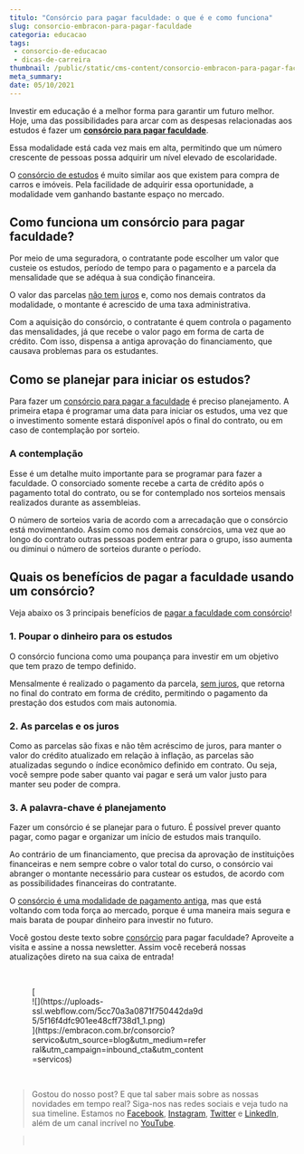 ```yaml
---
titulo: "Consórcio para pagar faculdade: o que é e como funciona"
slug: consorcio-embracon-para-pagar-faculdade
categoria: educacao
tags:
 - consorcio-de-educacao
 - dicas-de-carreira
thumbnail: /public/static/cms-content/consorcio-embracon-para-pagar-faculdade.jpg
meta_summary: 
date: 05/10/2021
---
```

Investir em educação é a melhor forma para garantir um futuro melhor. Hoje, uma das possibilidades para arcar com as despesas relacionadas aos estudos é fazer um [**consórcio para pagar faculdade**](https://www.embracon.com.br/consorcio-servicos).

Essa modalidade está cada vez mais em alta, permitindo que um número crescente de pessoas possa adquirir um nível elevado de escolaridade.

O [consórcio de estudos](https://www.embracon.com.br/blog/como-funciona-o-consorcio-embracon-para-pagar-faculdade) é muito similar aos que existem para compra de carros e imóveis. Pela facilidade de adquirir essa oportunidade, a modalidade vem ganhando bastante espaço no mercado.

Como funciona um consórcio para pagar faculdade?
------------------------------------------------

Por meio de uma seguradora, o contratante pode escolher um valor que custeie os estudos, período de tempo para o pagamento e a parcela da mensalidade que se adéqua à sua condição financeira.

O valor das parcelas [não tem juros](https://www.embracon.com.br/blog/consorcio-nao-tem-juros-entenda) e, como nos demais contratos da modalidade, o montante é acrescido de uma taxa administrativa.

Com a aquisição do consórcio, o contratante é quem controla o pagamento das mensalidades, já que recebe o valor pago em forma de carta de crédito. Com isso, dispensa a antiga aprovação do financiamento, que causava problemas para os estudantes.

Como se planejar para iniciar os estudos?
-----------------------------------------

Para fazer um [consórcio para pagar a faculdade](https://www.embracon.com.br/consorcio-servicos) é preciso planejamento. A primeira etapa é programar uma data para iniciar os estudos, uma vez que o investimento somente estará disponível após o final do contrato, ou em caso de contemplação por sorteio.

### A contemplação

Esse é um detalhe muito importante para se programar para fazer a faculdade. O consorciado somente recebe a carta de crédito após o pagamento total do contrato, ou se for contemplado nos sorteios mensais realizados durante as assembleias.

O número de sorteios varia de acordo com a arrecadação que o consórcio está movimentando. Assim como nos demais consórcios, uma vez que ao longo do contrato outras pessoas podem entrar para o grupo, isso aumenta ou diminui o número de sorteios durante o período.

Quais os benefícios de pagar a faculdade usando um consórcio?
-------------------------------------------------------------

Veja abaixo os 3 principais benefícios de [pagar a faculdade com consórcio](https://www.embracon.com.br/consorcio-servicos)!

### 1. Poupar o dinheiro para os estudos

O consórcio funciona como uma poupança para investir em um objetivo que tem prazo de tempo definido.

Mensalmente é realizado o pagamento da parcela, [sem juros](https://www.embracon.com.br/blog/consorcio-nao-tem-juros-entenda), que retorna no final do contrato em forma de crédito, permitindo o pagamento da prestação dos estudos com mais autonomia.

### 2. As parcelas e os juros

Como as parcelas são fixas e não têm acréscimo de juros, para manter o valor do crédito atualizado em relação à inflação, as parcelas são atualizadas segundo o índice econômico definido em contrato. Ou seja, você sempre pode saber quanto vai pagar e será um valor justo para manter seu poder de compra.

### 3. A palavra-chave é planejamento

Fazer um consórcio é se planejar para o futuro. É possível prever quanto pagar, como pagar e organizar um início de estudos mais tranquilo.

Ao contrário de um financiamento, que precisa da aprovação de instituições financeiras e nem sempre cobre o valor total do curso, o consórcio vai abranger o montante necessário para custear os estudos, de acordo com as possibilidades financeiras do contratante.

O [consórcio é uma modalidade de pagamento antiga](https://www.embracon.com.br/conhecaoconsorcio/o-que-e-consorcio), mas que está voltando com toda força ao mercado, porque é uma maneira mais segura e mais barata de poupar dinheiro para investir no futuro.

Você gostou deste texto sobre [consórcio](https://www.embracon.com.br/consorcio-servicos) para pagar faculdade? Aproveite a visita e assine a nossa newsletter. Assim você receberá nossas atualizações direto na sua caixa de entrada!

‍

<figure class="w-richtext-figure-type-image w-richtext-align-center" style="max-width:310px">[<div>![](https://uploads-ssl.webflow.com/5cc70a3a0871f750442da9d5/5f16f4dfc901ee48cff738d1_1.png)</div>](https://embracon.com.br/consorcio?servico&utm_source=blog&utm_medium=referral&utm_campaign=inbound_cta&utm_content=servicos)</figure>‍

> Gostou do nosso post? E que tal saber mais sobre as nossas novidades em tempo real? Siga-nos nas redes sociais e veja tudo na sua timeline. Estamos no [Facebook](https://www.facebook.com/embracon/), [Instagram](https://www.instagram.com/embraconoficial/), [Twitter](https://twitter.com/embracon) e [LinkedIn](https://www.linkedin.com/company/1018875/), além de um canal incrível no [YouTube](https://www.youtube.com/channel/UCL-Y0mv9zc73Iek48NLUBzQ).

> ‍
